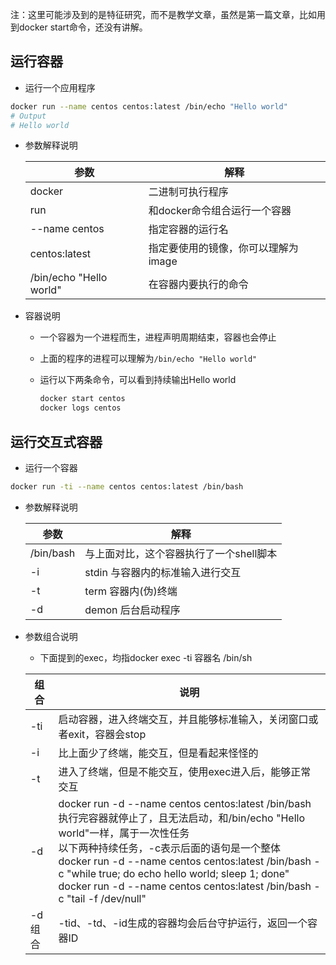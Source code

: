 注：这里可能涉及到的是特征研究，而不是教学文章，虽然是第一篇文章，比如用到docker start命令，还没有讲解。

## 运行容器

- 运行一个应用程序
```bash
docker run --name centos centos:latest /bin/echo "Hello world"
# Output
# Hello world
```
- 参数解释说明

  | 参数                    | 解释                                |
  | ----------------------- | ----------------------------------- |
  | docker                  | 二进制可执行程序                    |
  | run                     | 和docker命令组合运行一个容器        |
  | --name centos           | 指定容器的运行名                    |
  | centos:latest           | 指定要使用的镜像，你可以理解为image |
  | /bin/echo "Hello world" | 在容器内要执行的命令                |

- 容器说明
    - 一个容器为一个进程而生，进程声明周期结束，容器也会停止
    
    - 上面的程序的进程可以理解为```/bin/echo "Hello world"```
    
    - 运行以下两条命令，可以看到持续输出Hello world
    
      ```bash
      docker start centos
      docker logs centos
      ```

## 运行交互式容器

- 运行一个容器

```bash
docker run -ti --name centos centos:latest /bin/bash
```

- 参数解释说明

  | 参数      | 解释                                    |
  | --------- | --------------------------------------- |
  | /bin/bash | 与上面对比，这个容器执行了一个shell脚本 |
  | -i        | stdin 与容器内的标准输入进行交互        |
  | -t        | term 容器内(伪)终端                     |
  | -d        | demon 后台启动程序                      |

- 参数组合说明

  - 下面提到的exec，均指docker exec -ti 容器名 /bin/sh

  | 组合   | 说明                                                         |
  | ------ | ------------------------------------------------------------ |
  | -ti    | 启动容器，进入终端交互，并且能够标准输入，关闭窗口或者exit，容器会stop |
  | -i     | 比上面少了终端，能交互，但是看起来怪怪的                     |
  | -t     | 进入了终端，但是不能交互，使用exec进入后，能够正常交互       |
  | -d     | docker run -d --name centos centos:latest /bin/bash 执行完容器就停止了，且无法启动，和/bin/echo "Hello world"一样，属于一次性任务</br>以下两种持续任务，-c表示后面的语句是一个整体</br>docker run -d --name centos centos:latest /bin/bash -c "while true; do echo hello world; sleep 1; done" </br>docker run -d --name centos centos:latest /bin/bash -c "tail -f /dev/null" |
  | -d组合 | -tid、-td、-id生成的容器均会后台守护运行，返回一个容器ID     |

  